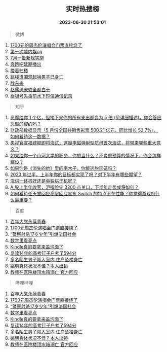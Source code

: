 <div align="center"><h2>实时热搜榜</h2><h4>2023-06-30 21:53:01</h4></div>

> 微博  

1. [1700元的周杰伦演唱会门票直接烧了](https://s.weibo.com/weibo?q=%231700%E5%85%83%E7%9A%84%E5%91%A8%E6%9D%B0%E4%BC%A6%E6%BC%94%E5%94%B1%E4%BC%9A%E9%97%A8%E7%A5%A8%E7%9B%B4%E6%8E%A5%E7%83%A7%E4%BA%86%23&t=31&band_rank=1&Refer=top)<br />
2. [第一次嗑内娱cp](https://s.weibo.com/weibo?q=%23%E7%AC%AC%E4%B8%80%E6%AC%A1%E5%97%91%E5%86%85%E5%A8%B1cp%23&t=31&band_rank=2&Refer=top)<br />
3. [7月一批新规实施](https://s.weibo.com/weibo?q=%237%E6%9C%88%E4%B8%80%E6%89%B9%E6%96%B0%E8%A7%84%E5%AE%9E%E6%96%BD%23&t=31&band_rank=3&Refer=top)<br />
4. [奔跑吧延期播出](https://s.weibo.com/weibo?q=%23%E5%A5%94%E8%B7%91%E5%90%A7%E5%BB%B6%E6%9C%9F%E6%92%AD%E5%87%BA%23&t=31&band_rank=4&Refer=top)<br />
5. [搂着扫楼](https://s.weibo.com/weibo?q=%E6%90%82%E7%9D%80%E6%89%AB%E6%A5%BC&t=31&band_rank=5&Refer=top)<br />
6. [跳楼遭围观起哄男子已身亡](https://s.weibo.com/weibo?q=%23%E8%B7%B3%E6%A5%BC%E9%81%AD%E5%9B%B4%E8%A7%82%E8%B5%B7%E5%93%84%E7%94%B7%E5%AD%90%E5%B7%B2%E8%BA%AB%E4%BA%A1%23&t=31&band_rank=6&Refer=top)<br />
7. [胖东来](https://s.weibo.com/weibo?q=%E8%83%96%E4%B8%9C%E6%9D%A5&t=31&band_rank=7&Refer=top)<br />
8. [赵露思宋轶全都白干](https://s.weibo.com/weibo?q=%23%E8%B5%B5%E9%9C%B2%E6%80%9D%E5%AE%8B%E8%BD%B6%E5%85%A8%E9%83%BD%E7%99%BD%E5%B9%B2%23&t=31&band_rank=8&Refer=top)<br />
9. [泰坦号失事前水下短信通信记录](https://s.weibo.com/weibo?q=%E6%B3%B0%E5%9D%A6%E5%8F%B7%E5%A4%B1%E4%BA%8B%E5%89%8D%E6%B0%B4%E4%B8%8B%E7%9F%AD%E4%BF%A1%E9%80%9A%E4%BF%A1%E8%AE%B0%E5%BD%95&t=31&band_rank=9&Refer=top)<br />

> 知乎  

1. [恶魔给你 1 个亿，但接下来你的所有支出都变为 5 倍 (见详细描述)，你会答应恶魔的契约吗？](https://www.zhihu.com/question/608441800)<br />
2. [财政部数据显示「5 月份全国共销售彩票 500.21 亿元，同比增长 52.7%」，如何看待这一数据？](https://www.zhihu.com/question/609601825)<br />
3. [央视官宣福建舰即将海试，这艘电磁弹射型航母首次海试，将带来哪些重大意义？](https://www.zhihu.com/question/609607306)<br />
4. [如果给你一个山河大学的职务，你想当什么？不考虑预算的情况下，你会怎样建设？](https://www.zhihu.com/question/609402567)<br />
5. [如果你是《消失的她》里的李木子，你能逃脱牢笼吗？](https://www.zhihu.com/theater/97165)<br />
6. [2023 年过半，上半年你的目标都实现了吗？对下半年有哪些期望？](https://www.zhihu.com/question/609642988)<br />
7. [洗烘一体机好还是单独烘干机好？](https://www.zhihu.com/question/491205550)<br />
8. [A 股上半年收官，沪指险守 3200 点关口，下半年走势或将如何？](https://www.zhihu.com/question/609608897)<br />
9. [如何看待任天堂回应高层回应股东 Switch 的特点不在性能？你觉得游戏机什么最重要？](https://www.zhihu.com/question/609196080)<br />

> 百度  

1. [百年大党永葆青春](https://www.baidu.com/s?wd=%E7%99%BE%E5%B9%B4%E5%A4%A7%E5%85%9A%E6%B0%B8%E8%91%86%E9%9D%92%E6%98%A5&sa=fyb_news&rsv_dl=fyb_news)<br />
2. [1700元周杰伦演唱会门票直接烧了](https://www.baidu.com/s?wd=1700%E5%85%83%E5%91%A8%E6%9D%B0%E4%BC%A6%E6%BC%94%E5%94%B1%E4%BC%9A%E9%97%A8%E7%A5%A8%E7%9B%B4%E6%8E%A5%E7%83%A7%E4%BA%86&sa=fyb_news&rsv_dl=fyb_news)<br />
3. [“警察射杀17岁少年”引爆法国社会](https://www.baidu.com/s?wd=%E2%80%9C%E8%AD%A6%E5%AF%9F%E5%B0%84%E6%9D%8017%E5%B2%81%E5%B0%91%E5%B9%B4%E2%80%9D%E5%BC%95%E7%88%86%E6%B3%95%E5%9B%BD%E7%A4%BE%E4%BC%9A&sa=fyb_news&rsv_dl=fyb_news)<br />
4. [数字里看亮点](https://www.baidu.com/s?wd=%E6%95%B0%E5%AD%97%E9%87%8C%E7%9C%8B%E4%BA%AE%E7%82%B9&sa=fyb_news&rsv_dl=fyb_news)<br />
5. [Kindle真的要拿来盖泡面了](https://www.baidu.com/s?wd=Kindle%E7%9C%9F%E7%9A%84%E8%A6%81%E6%8B%BF%E6%9D%A5%E7%9B%96%E6%B3%A1%E9%9D%A2%E4%BA%86&sa=fyb_news&rsv_dl=fyb_news)<br />
6. [复读14年的高考钉子户考了594分](https://www.baidu.com/s?wd=%E5%A4%8D%E8%AF%BB14%E5%B9%B4%E7%9A%84%E9%AB%98%E8%80%83%E9%92%89%E5%AD%90%E6%88%B7%E8%80%83%E4%BA%86594%E5%88%86&sa=fyb_news&rsv_dl=fyb_news)<br />
7. [多名陌生男子闯入室内 住户坠楼身亡](https://www.baidu.com/s?wd=%E5%A4%9A%E5%90%8D%E9%99%8C%E7%94%9F%E7%94%B7%E5%AD%90%E9%97%AF%E5%85%A5%E5%AE%A4%E5%86%85+%E4%BD%8F%E6%88%B7%E5%9D%A0%E6%A5%BC%E8%BA%AB%E4%BA%A1&sa=fyb_news&rsv_dl=fyb_news)<br />
8. [姚明身体状况不佳？本人出镜](https://www.baidu.com/s?wd=%E5%A7%9A%E6%98%8E%E8%BA%AB%E4%BD%93%E7%8A%B6%E5%86%B5%E4%B8%8D%E4%BD%B3%EF%BC%9F%E6%9C%AC%E4%BA%BA%E5%87%BA%E9%95%9C&sa=fyb_news&rsv_dl=fyb_news)<br />
9. [教师在医院楼顶水箱溺亡 官方回应](https://www.baidu.com/s?wd=%E6%95%99%E5%B8%88%E5%9C%A8%E5%8C%BB%E9%99%A2%E6%A5%BC%E9%A1%B6%E6%B0%B4%E7%AE%B1%E6%BA%BA%E4%BA%A1+%E5%AE%98%E6%96%B9%E5%9B%9E%E5%BA%94&sa=fyb_news&rsv_dl=fyb_news)<br />

> 哔哩哔哩  

1. [百年大党永葆青春](https://www.baidu.com/s?wd=%E7%99%BE%E5%B9%B4%E5%A4%A7%E5%85%9A%E6%B0%B8%E8%91%86%E9%9D%92%E6%98%A5&sa=fyb_news&rsv_dl=fyb_news)<br />
2. [1700元周杰伦演唱会门票直接烧了](https://www.baidu.com/s?wd=1700%E5%85%83%E5%91%A8%E6%9D%B0%E4%BC%A6%E6%BC%94%E5%94%B1%E4%BC%9A%E9%97%A8%E7%A5%A8%E7%9B%B4%E6%8E%A5%E7%83%A7%E4%BA%86&sa=fyb_news&rsv_dl=fyb_news)<br />
3. [“警察射杀17岁少年”引爆法国社会](https://www.baidu.com/s?wd=%E2%80%9C%E8%AD%A6%E5%AF%9F%E5%B0%84%E6%9D%8017%E5%B2%81%E5%B0%91%E5%B9%B4%E2%80%9D%E5%BC%95%E7%88%86%E6%B3%95%E5%9B%BD%E7%A4%BE%E4%BC%9A&sa=fyb_news&rsv_dl=fyb_news)<br />
4. [数字里看亮点](https://www.baidu.com/s?wd=%E6%95%B0%E5%AD%97%E9%87%8C%E7%9C%8B%E4%BA%AE%E7%82%B9&sa=fyb_news&rsv_dl=fyb_news)<br />
5. [Kindle真的要拿来盖泡面了](https://www.baidu.com/s?wd=Kindle%E7%9C%9F%E7%9A%84%E8%A6%81%E6%8B%BF%E6%9D%A5%E7%9B%96%E6%B3%A1%E9%9D%A2%E4%BA%86&sa=fyb_news&rsv_dl=fyb_news)<br />
6. [复读14年的高考钉子户考了594分](https://www.baidu.com/s?wd=%E5%A4%8D%E8%AF%BB14%E5%B9%B4%E7%9A%84%E9%AB%98%E8%80%83%E9%92%89%E5%AD%90%E6%88%B7%E8%80%83%E4%BA%86594%E5%88%86&sa=fyb_news&rsv_dl=fyb_news)<br />
7. [多名陌生男子闯入室内 住户坠楼身亡](https://www.baidu.com/s?wd=%E5%A4%9A%E5%90%8D%E9%99%8C%E7%94%9F%E7%94%B7%E5%AD%90%E9%97%AF%E5%85%A5%E5%AE%A4%E5%86%85+%E4%BD%8F%E6%88%B7%E5%9D%A0%E6%A5%BC%E8%BA%AB%E4%BA%A1&sa=fyb_news&rsv_dl=fyb_news)<br />
8. [姚明身体状况不佳？本人出镜](https://www.baidu.com/s?wd=%E5%A7%9A%E6%98%8E%E8%BA%AB%E4%BD%93%E7%8A%B6%E5%86%B5%E4%B8%8D%E4%BD%B3%EF%BC%9F%E6%9C%AC%E4%BA%BA%E5%87%BA%E9%95%9C&sa=fyb_news&rsv_dl=fyb_news)<br />
9. [教师在医院楼顶水箱溺亡 官方回应](https://www.baidu.com/s?wd=%E6%95%99%E5%B8%88%E5%9C%A8%E5%8C%BB%E9%99%A2%E6%A5%BC%E9%A1%B6%E6%B0%B4%E7%AE%B1%E6%BA%BA%E4%BA%A1+%E5%AE%98%E6%96%B9%E5%9B%9E%E5%BA%94&sa=fyb_news&rsv_dl=fyb_news)<br />
